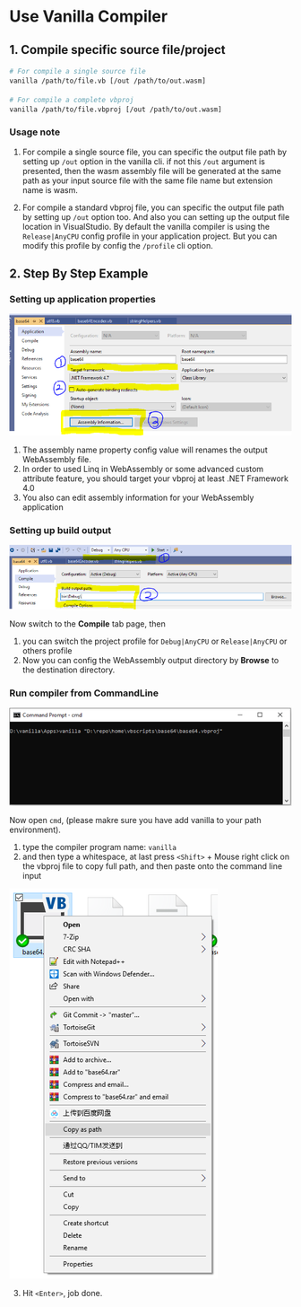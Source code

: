 # Use Vanilla Compiler

## 1. Compile specific source file/project

```bash
# For compile a single source file
vanilla /path/to/file.vb [/out /path/to/out.wasm]

# For compile a complete vbproj 
vanilla /path/to/file.vbproj [/out /path/to/out.wasm]
```

### Usage note

1. For compile a single source file, you can specific the output file path by setting up ``/out`` option in the vanilla cli. if not this ``/out`` argument is presented, then the wasm assembly file will be generated at the same path as your input source file with the same file name but extension name is wasm.

2. For compile a standard vbproj file, you can specific the output file path by setting up ``/out`` option too. And also you can setting up the output file location in VisualStudio. By default the vanilla compiler is using the ``Release|AnyCPU`` config profile in your application project. But you can modify this profile by config the ``/profile`` cli option.

## 2. Step By Step Example

### Setting up application properties

![](edit_info.PNG)

1. The assembly name property config value will renames the output WebAssembly file.
2. In order to used Linq in WebAssembly or some advanced custom attribute feature, you should target your vbproj at least .NET Framework 4.0
3. You also can edit assembly information for your WebAssembly application

### Setting up build output

![](config_output.PNG)

Now switch to the **Compile** tab page, then 

1. you can switch the project profile for ``Debug|AnyCPU`` or ``Release|AnyCPU`` or others profile
2. Now you can config the WebAssembly output directory by **Browse** to the destination directory.

### Run compiler from CommandLine

![](run_compiler.PNG)

Now open ``cmd``, (please makre sure you have add vanilla to your path environment).

1. type the compiler program name: ``vanilla``
2. and then type a whitespace, at last press ``<Shift>`` + Mouse right click on the vbproj file to copy full path, and then paste onto the command line input

![](vbproj_path.png)

3. Hit ``<Enter>``, job done.

